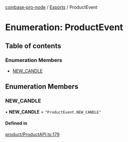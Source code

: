 [coinbase-pro-node](../README.md) / [Exports](../modules.md) / ProductEvent

# Enumeration: ProductEvent

## Table of contents

### Enumeration Members

- [NEW_CANDLE](ProductEvent.md#new_candle)

## Enumeration Members

### NEW_CANDLE

• **NEW_CANDLE** = `"ProductEvent.NEW_CANDLE"`

#### Defined in

[product/ProductAPI.ts:179](https://github.com/bennycode/coinbase-pro-node/blob/dacd532/src/product/ProductAPI.ts#L179)
